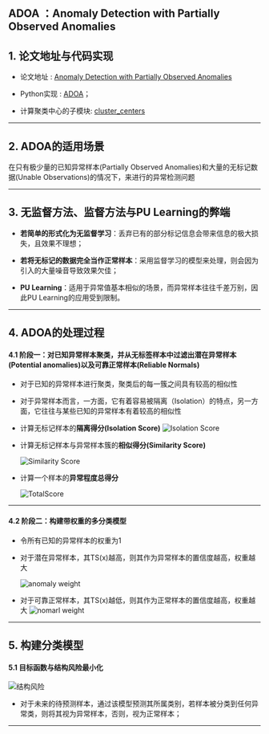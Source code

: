 ## ADOA ：Anomaly Detection with Partially Observed Anomalies

## 1. 论文地址与代码实现
- 论文地址 : [Anomaly Detection with Partially Observed Anomalies](https://github.com/Albertsr/Anomaly-Detection/blob/master/SemiSupervised-ADOA/Anomaly%20Detection%20with%20Partially%20Observed%20Anomalies.pdf)

- Python实现 : [ADOA](https://github.com/Albertsr/Anomaly-Detection/blob/master/SemiSupervised-ADOA/ADOA.py)；
  
- 计算聚类中心的子模块: [cluster_centers](https://github.com/Albertsr/Anomaly-Detection/blob/master/SemiSupervised-ADOA/cluster_centers.py)

---

## 2. ADOA的适用场景
在只有极少量的已知异常样本(Partially Observed Anomalies)和大量的无标记数据(Unable Observations)的情况下，来进行的异常检测问题

---

## 3. 无监督方法、监督方法与PU Learning的弊端

- **若简单的形式化为无监督学习**：丢弃已有的部分标记信息会带来信息的极大损失，且效果不理想；

- **若将无标记的数据完全当作正常样本**：采用监督学习的模型来处理，则会因为引入的大量噪音导致效果欠佳；

- **PU Learning**：适用于异常值基本相似的场景，而异常样本往往千差万别，因此PU Learning的应用受到限制。

---

## 4. ADOA的处理过程

#### 4.1 阶段一：对已知异常样本聚类，并从无标签样本中过滤出潜在异常样本(Potential anomalies)**以及**可靠正常样本(Reliable Normals)

- 对于已知的异常样本进行聚类，聚类后的每一簇之间具有较高的相似性

- 对于异常样本而言，一方面，它有着容易被隔离（Isolation）的特点，另一方面，它往往与某些已知的异常样本有着较高的相似性
 
- 计算无标记样本的**隔离得分(Isolation Score)** 
  ![Isolation Score](https://github.com/Albertsr/Anomaly-Detection/blob/master/SemiSupervised-ADOA/Pics/Isolation%20Score.jpg)


- 计算无标记样本与异常样本簇的**相似得分(Similarity Score)**

  ![Similarity Score](https://github.com/Albertsr/Anomaly-Detection/blob/master/SemiSupervised-ADOA/Pics/Similarity%20Score.jpg)

- 计算一个样本的**异常程度总得分**

  ![TotalScore](https://github.com/Albertsr/Anomaly-Detection/blob/master/SemiSupervised-ADOA/Pics/Total%20Score.jpg)

---

#### 4.2 阶段二：构建带权重的多分类模型

- 令所有已知的异常样本的权重为1
- 对于潜在异常样本，其TS(x)越高，则其作为异常样本的置信度越高，权重越大

  ![anomaly weight](https://github.com/Albertsr/Anomaly-Detection/blob/master/SemiSupervised-ADOA/Pics/%E5%BC%82%E5%B8%B8%E6%9D%83%E9%87%8D.jpg)
  
- 对于可靠正常样本，其TS(x)越低，则其作为正常样本的置信度越高，权重越大
  ![nomarl weight](https://github.com/Albertsr/Anomaly-Detection/blob/master/SemiSupervised-ADOA/Pics/%E6%AD%A3%E5%B8%B8%E6%9D%83%E9%87%8D.jpg)
   
---

## 5. 构建分类模型

#### 5.1 目标函数与结构风险最小化
![结构风险](https://github.com/Albertsr/Anomaly-Detection/blob/master/SemiSupervised-ADOA/Pics/%E7%BB%93%E6%9E%84%E9%A3%8E%E9%99%A9.jpg)

- 对于未来的待预测样本，通过该模型预测其所属类别，若样本被分类到任何异常类，则将其视为异常样本，否则，视为正常样本；

---
